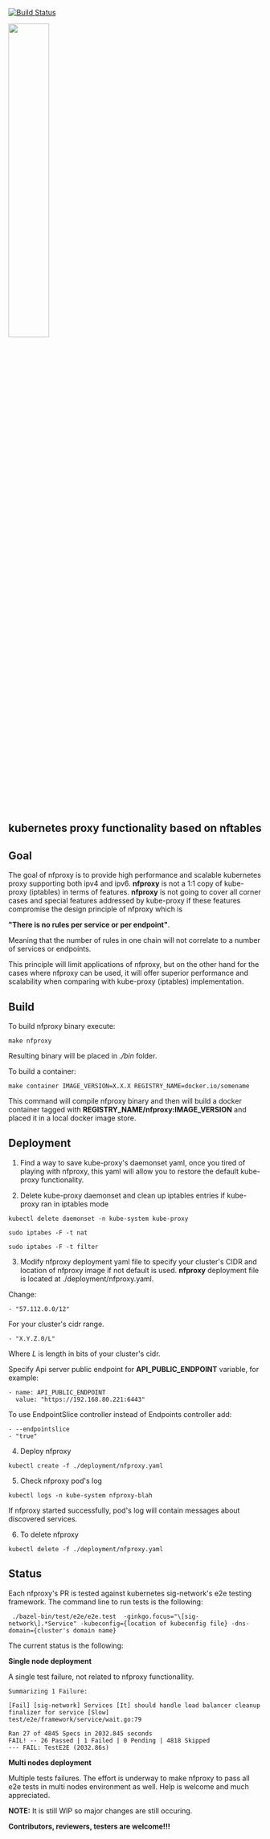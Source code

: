 
[![Build Status](https://travis-ci.org/sbezverk/nfproxy.svg?branch=master)](https://travis-ci.org/sbezverk/nfproxy)

<p align="left">
  <img src="https://github.com/sbezverk/nfproxy/blob/master/Logo_final.png?raw=true" width="40%" height="40%">
</p>

## kubernetes proxy functionality based on nftables

## Goal

The goal of nfproxy is to provide high performance and scalable kubernetes proxy supporting both ipv4 and ipv6. 
**nfproxy** is not a 1:1 copy of kube-proxy (iptables) in terms of features. **nfproxy** is not going to cover all corner
cases and special features addressed by kube-proxy if these features compromise the design principle of nfproxy which is

**"There is no rules per service or per endpoint"**. 

Meaning that the number of rules in one chain will not correlate to a number of services or endpoints.

This principle will limit applications of nfproxy, but on the other hand for the cases where nfproxy
can be used, it will offer superior performance and scalability when comparing with kube-proxy (iptables) implementation.

## Build

To build nfproxy binary execute:

```
make nfproxy

```
Resulting binary will be placed in *./bin* folder.

To build a container:

```
make container IMAGE_VERSION=X.X.X REGISTRY_NAME=docker.io/somename
```
This command will compile nfproxy binary and then will build a docker container tagged with
**REGISTRY_NAME/nfproxy:IMAGE_VERSION** and placed it in a local docker image store.

## Deployment

1. Find a way to save kube-proxy's daemonset yaml, once you tired of playing with nfproxy,
this yaml will allow you to restore the default kube-proxy functionality.

2. Delete kube-proxy daemonset and clean up iptables entries if kube-proxy ran in iptables mode

```
kubectl delete daemonset -n kube-system kube-proxy

sudo iptabes -F -t nat

sudo iptabes -F -t filter
```

3. Modify nfproxy deployment yaml file to specify your cluster's CIDR and location of nfproxy image if not default
is used. 
**nfproxy** deployment file is located at ./deployment/nfproxy.yaml.

Change:
```
- "57.112.0.0/12"
```

For your cluster's cidr range.
```
- "X.Y.Z.0/L"
```
Where *L* is length in bits of your cluster's cidr.

Specify Api server public endpoint for **API_PUBLIC_ENDPOINT** variable, for example:
```
- name: API_PUBLIC_ENDPOINT
  value: "https://192.168.80.221:6443"
```

To use EndpointSlice controller instead of Endpoints controller add:
```
- --endpointslice
- "true"
```

4. Deploy nfproxy

```
kubectl create -f ./deployment/nfproxy.yaml
```

5. Check nfproxy pod's log

```
kubectl logs -n kube-system nfproxy-blah
```
If nfproxy started successfully, pod's log will contain messages about discovered services.

6. To delete nfproxy

```
kubectl delete -f ./deployment/nfproxy.yaml
```

## Status

Each nfproxy's PR is tested against kubernetes sig-network's e2e testing framework. 
The command line to run tests is the following:
```
 ./bazel-bin/test/e2e/e2e.test  -ginkgo.focus="\[sig-network\].*Service" -kubeconfig={location of kubeconfig file} -dns-domain={cluster's domain name}
```
The current status is the following:

**Single node deployment**

A single test failure, not related to nfproxy functionallity.

```
Summarizing 1 Failure:

[Fail] [sig-network] Services [It] should handle load balancer cleanup finalizer for service [Slow] 
test/e2e/framework/service/wait.go:79

Ran 27 of 4845 Specs in 2032.845 seconds
FAIL! -- 26 Passed | 1 Failed | 0 Pending | 4818 Skipped
--- FAIL: TestE2E (2032.86s)

```

**Multi nodes deployment**

Multiple tests failures. The effort is underway to make nfproxy to pass all e2e tests in multi nodes environment as well.
Help is welcome and much appreciated.

**NOTE:** It is still WIP so major changes are still occuring.

**Contributors, reviewers, testers are welcome!!!**
